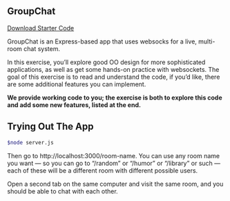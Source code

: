 ## **GroupChat**

[Download Starter Code](https://curric.springboard.com/software-engineering-career-track/default/exercises/websocket-groupchat.zip)

GroupChat is an Express-based app that uses websocks for a live, multi-room chat system.

In this exercise, you’ll explore good OO design for more sophisticated applications, as well as get some hands-on practice with websockets. The goal of this exercise is to read and understand the code, if you’d like, there are some additional features you can implement.

**We provide working code to you; the exercise is both to explore this code and add some new features, listed at the end.**

## **Trying Out The App**

```bash
$node server.js
```

Then go to http://localhost:3000/room-name. You can use any room name you want — so you can go to “/random” or “/humor” or “/library” or such — each of these will be a different room with different possible users.

Open a second tab on the same computer and visit the same room, and you should be able to chat with each other.
